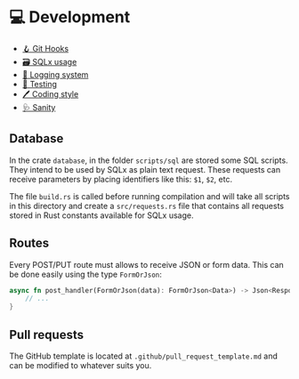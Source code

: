 # 💻 Development

- [🪝 Git Hooks](development/git-hooks.md)
- [🗃  SQLx usage](development/sqlx.md)
- [📄 Logging system](development/logging.md)
- [💯 Testing](development/testing.md)
- [🖊 Coding style](development/coding-style.md)
- [🩺 Sanity](development/sanity.md)

## Database

In the crate `database`, in the folder `scripts/sql` are stored some SQL
scripts. They intend to be used by SQLx as plain text request. These requests
can receive parameters by placing identifiers like this: `$1`, `$2`, etc.

The file `build.rs` is called before running compilation and will take all
scripts in this directory and create a `src/requests.rs` file that contains all
requests stored in Rust constants available for SQLx usage.

## Routes

Every POST/PUT route must allows to receive JSON or form data. This can be done
easily using the type `FormOrJson`:

```rust
async fn post_handler(FormOrJson(data): FormOrJson<Data>) -> Json<Response> {
    // ...
}
```

## Pull requests

The GitHub template is located at `.github/pull_request_template.md` and can be
modified to whatever suits you.
